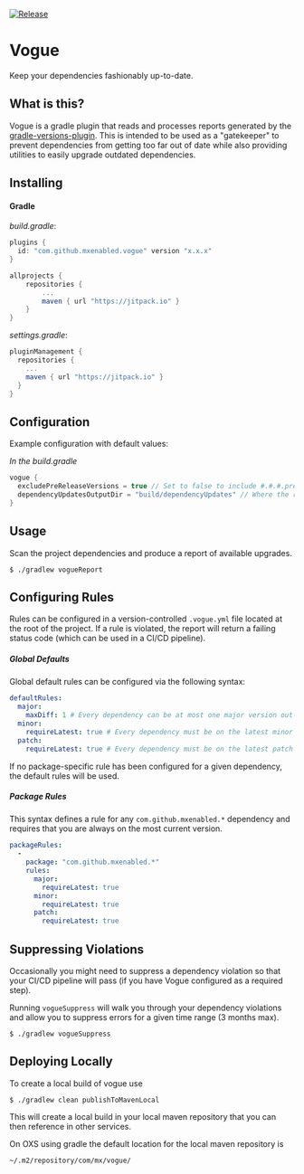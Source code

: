 [![Release](https://jitpack.io/v/mxenabled/vogue.svg)](https://jitpack.io/p/mxenabled/vogue)

# Vogue

Keep your dependencies fashionably up-to-date.

## What is this?

Vogue is a gradle plugin that reads and processes reports generated by the [gradle-versions-plugin](https://github.com/ben-manes/gradle-versions-plugin). This is intended to be used as a "gatekeeper" to prevent dependencies from getting too far out of date while also providing utilities to easily upgrade outdated dependencies.

## Installing

#### Gradle

_build.gradle_:
```groovy
plugins {
  id: "com.github.mxenabled.vogue" version "x.x.x"
}

allprojects {
    repositories {
        ...
        maven { url "https://jitpack.io" }
    }
}
```

_settings.gradle_:
```groovy
pluginManagement {
  repositories {
    ...
    maven { url "https://jitpack.io" }
  }
}
```

## Configuration

Example configuration with default values:

_In the build.gradle_
```groovy
vogue {
  excludePreReleaseVersions = true // Set to false to include #.#.#.pre versions in the report.
  dependencyUpdatesOutputDir = "build/dependencyUpdates" // Where the report generated by the `gradle-versions-plugin` is located.
}
```

## Usage

Scan the project dependencies and produce a report of available upgrades.
```shell
$ ./gradlew vogueReport
```

## Configuring Rules

Rules can be configured in a version-controlled `.vogue.yml` file located at the root of the project. If a rule is violated,
the report will return a failing status code (which can be used in a CI/CD pipeline).

##### Global Defaults

Global default rules can be configured via the following syntax:

```yaml
defaultRules:
  major:
    maxDiff: 1 # Every dependency can be at most one major version out-of-date, otherwise an error will be produced.
  minor:
    requireLatest: true # Every dependency must be on the latest minor version.
  patch:
    requireLatest: true # Every dependency must be on the latest patch version.
```

If no package-specific rule has been configured for a given dependency, the default rules will be used.

##### Package Rules

This syntax defines a rule for any `com.github.mxenabled.*` dependency and requires that you are always on the most current version.

```yaml
packageRules:
  -
    package: "com.github.mxenabled.*"
    rules:
      major:
        requireLatest: true
      minor:
        requireLatest: true
      patch:
        requireLatest: true
```

## Suppressing Violations

Occasionally you might need to suppress a dependency violation so that your CI/CD pipeline will pass (if you have Vogue configured as a required step).

Running `vogueSuppress` will walk you through your dependency violations and allow you to suppress errors for a given time range (3 months max).
```shell
$ ./gradlew vogueSuppress
```

## Deploying Locally

To create a local build of vogue use

```shell
$ ./gradlew clean publishToMavenLocal
```

This will create a local build in your local maven repository that you can
then reference in other services.

On OXS using gradle the default location for the local maven repository is
```shell
~/.m2/repository/com/mx/vogue/
```
